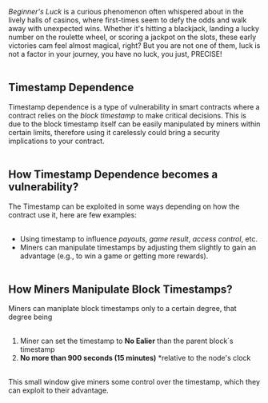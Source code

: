 *Beginner's Luck* is a curious phenomenon often whispered about in the lively halls of casinos, where first-times seem to defy the odds and walk away with unexpected wins. Whether it's hitting a blackjack, landing a lucky number on the roulette wheel, or scoring a jackpot on the slots, these early victories cam feel almost magical, right? But you are not one of them, luck is not a factor in your journey, you have no luck, you just, PRECISE! &nbsp;  
&nbsp;  

## Timestamp Dependence

Timestamp dependence is a type of vulnerability in smart contracts where a contract relies on the *block timestamp* to make critical decisions. This is due to the block timestamp itself can be easily manipulated by miners within certain limits, therefore using it carelessly could bring a security implications to your contract. &nbsp;  
&nbsp;  

## How Timestamp Dependence becomes a vulnerability?

The Timestamp can be exploited in some ways depending on how the contract use it, here are few examples: &nbsp;  
&nbsp;  
- Using timestamp to influence *payouts*, *game result*, *access control*, etc.
- Miners can manipulate timestamps by adjusting them slightly to gain an advantage (e.g., to win a game or getting more rewards). &nbsp;  
&nbsp;  

## How Miners Manipulate Block Timestamps?

Miners can maniplate block timestamps only to a certain degree, that degree being &nbsp;  
&nbsp;  
1. Miner can set the timestamp to **No Ealier** than the parent block`s timestamp
2. **No more than 900 seconds (15 minutes)** *relative to the node's clock &nbsp;  
&nbsp;  

This small window give miners some control over the timestamp, which they can exploit to their advantage.

